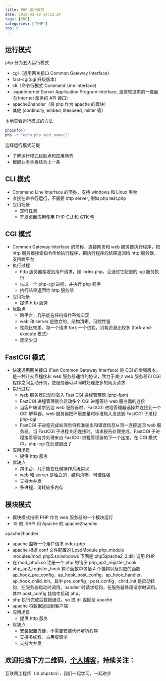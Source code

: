 ```yaml
---
title: PHP 运行模式
date: 2016-03-29 14:52:24
tags: [PHP]
categories: ["PHP"]
top: 0
---
```


## 运行模式

php 分为五大运行模式

* cgi（通用网关接口 Common Gateway Interface)
* fast-cgi(cgi 升级版本）
* cli（命令行模式 Command Line Interface)
* isapi(Internet Server Application Program Interface, 是微软提供的一套面向 Internet 服务的 API 接口）
* apache2handler（将 php 作为 apache 的模块）
* 其他 (continuity, embed, litespeed, milter 等）

本地查看运行模式的方法

``` php
phpinfo()
php -r "echo php_sapi_name()"
```

选择运行模式前提

* 了解运行模式优缺点和应用场景
* 根据业务本身结合上一条

## CLI 模式

* Command Line Interface 的简称，支持 windows 和 Linux 平台
* 直接在命令行运行，不需要 http server, 例如 php test.php
* 应用场景
    - 定时任务
    - 开发桌面应用使用 PHP-CLI 和 GTK 包

## CGI 模式

* Common Gateway Interface 的简称，连接网页和 web 服务器执行程序，把 http 服务器接受指令传给执行程序，把执行程序的结果返回给 http 服务器，支持跨平台
* 执行过程
    - http 服务器接收到用户请求，如 index.php，会通过它配置的 cgi 服务执行
    - 生成一个 php-cgi 进程，并执行 php 程序
    - 执行结果返回给 http 服务器
* 应用场景
    - 提供 http 服务
* 优缺点
    - 跨平台，几乎能在任何操作系统实现
    - web 和 server 是独立的，结构清晰，可控性强
    - 性能比较差，每一个请求 fork 一个进程，消耗资源比较多 (fork-and-execute 模式）
    - 逐渐少见

## FastCGI 模式

* 快速通用网关接口 (Fast Common Gateway Interface) 是 CGI 的增强版本，是一种让交互程序和 web 服务器通信的协议，致力于减少 web 服务器和 CGI 程序之间互动开销，使服务器可以同时处理更多的网页请求
* 执行过程
    - web 服务器启动时载入 Fast CGI 进程管理器 (php-fpm)
    - FastCGI 进程管理器会启动多个 CGI 进程等待 web 服务器的连接
    - 当客户端请求到达 web 服务器时，FastCGI 进程管理器选择并连接到一个 CGI 解释器。web 服务器把环境变量和标准输入发送到 FastCGI 子进程 php-cgi
    - FastCGI 子进程完成处理后将标准输出和错误信息从同一连接返回 web 服务器。当 FastCGI 子进程关闭连接时，请求报告处理完成。FastCGI 子进程接着等待并处理来自 FastCGI 进程管理器的下一个连接。在 CGI 模式中，php-cgi 在此便退出了
* 应用场景
    - 提供 http 服务
* 优缺点
    - 跨平台，几乎能在任何操作系统实现
    - web 和 server 是独立的，结构清晰，可控性强
    - 支持大并发
    - 多进程，消耗较多内存

## 模块模式

* 模块模式指把 PHP 作为 web 服务器的一个模块运行
* IIS 的 ISAPI 和 Apache 的 apache2handler

apache2handler

* apache 监听一个用户请求 index.php
* apache 根据 conf 文件配置的 LoadModule php_module modules/mod_php5.so(windows 下面是 php5apache2_2.dll) 调用 PHP
* 在 mod_php5.so 注册一个 php 的钩子 php_ap2_register_hook
* php_ap2_register_hook 钩子函数中包括 4 个挂钩以及对应的函数 ap_hook_pre_config，ap_hook_post_config，ap_hook_handler，ap_hook_child_init。其中 pre_config，post_config，child_init 是启动挂钩，在服务器启动时调用。handler 时请求挂钩，在服务器处理请求时调用。其中 post_config 挂钩中启动 php。
* php 执行完成后数据通过。so 或 dll 返回给 apache
* apache 将数据返回到客户端
* 应用场景
    - 提供 http 服务
* 优缺点
    - 安装配置方便，不需要安装代码解析程序
    - 支持多线程，占用资源少
    - 支持大并发

## 欢迎扫描下方二维码，[个人博客](https://www.phpst.cn)，持续关注：



互联网工程师（id:phpstcn），我们一起学习，一起进步
